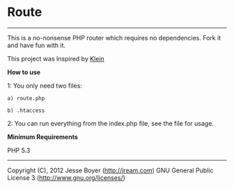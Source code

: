 # Route
***

This is a no-nonsense PHP router which requires no dependencies. Fork it and have fun with it.

This project was Inspired by [Klein](https://github.com/chriso/klein.php)
 
**How to use** 

1: You only need two files:

    a) route.php

	b) .htaccess
	
2: You can run everything from the index.php file, see the file for usage.

**Minimum Requirements**

PHP 5.3

***

Copyright (C), 2012 Jesse Boyer (<http://jream.com>)
GNU General Public License 3 (<http://www.gnu.org/licenses/>)
